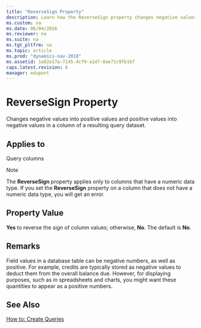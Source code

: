 ```yaml
---
title: "ReverseSign Property"
description: Learn how the ReverseSign property changes negative values into positive values and positive values into negative values in a column of a resulting query dataset.
ms.custom: na
ms.date: 06/04/2016
ms.reviewer: na
ms.suite: na
ms.tgt_pltfrm: na
ms.topic: article
ms.prod: "dynamics-nav-2018"
ms.assetid: 1a82a17a-7145-4cf9-a1d7-8ae71c9fb1b7
caps.latest.revision: 6
manager: edupont
---
```

# ReverseSign Property
Changes negative values into positive values and positive values into negative values in a column of a resulting query dataset.  
  
## Applies to  
 Query columns  
  
> [!NOTE]  
>  The **ReverseSign** property applies only to columns that have a numeric data type. If you set the **ReverseSign** property on a column that does not have a numeric data type, you will get an error.  
  
## Property Value  
 **Yes** to reverse the sign of column values; otherwise, **No**. The default is **No**.  
  
## Remarks  
 Field values in a database table can be negative numbers, as well as positive. For example, credits are typically stored as negative values to deduct them from the overall balance due. However, for displaying purposes, such as in spreadsheets and charts, you might want these quantities to appear as a positive numbers.  
  
## See Also  
 [How to: Create Queries](How-to--Create-Queries.md)